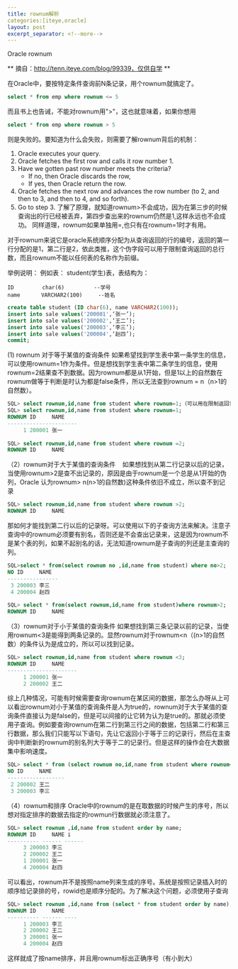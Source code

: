 ```yaml
---
title: rownum解析
categories:[iteye,oracle]
layout: post
excerpt_separator: <!--more-->
---
```

Oracle rownum<!--more-->

** 摘自：http://tenn.iteye.com/blog/99339，仅供自学 ** 

在Oracle中，要按特定条件查询前N条记录，用个rownum就搞定了。 

```sql
select * from emp where rownum <= 5 
```

而且书上也告诫，不能对rownum用">"，这也就意味着，如果你想用 

```sql
select * from emp where rownum > 5 
```

则是失败的。要知道为什么会失败，则需要了解rownum背后的机制：
1. Oracle executes your query. 
2. Oracle fetches the first row and calls it row number 1. 
3. Have we gotten past row number meets the criteria? 
     * If no, then Oracle discards the row, 
     * If yes, then Oracle return the row. 
4. Oracle fetches the next row and advances the row number (to 2, and then to 3, and then to 4, and so forth). 
5. Go to step 3. 
了解了原理，就知道rownum>不会成功，因为在第三步的时候查询出的行已经被丢弃，第四步查出来的rownum仍然是1,这样永远也不会成功。 同样道理，rownum如果单独用=,也只有在rownum=1时才有用。   

对于rownum来说它是oracle系统顺序分配为从查询返回的行的编号，返回的第一行分配的是1，第二行是2，依此类推，这个伪字段可以用于限制查询返回的总行数，而且rownum不能以任何表的名称作为前缀。 

举例说明：
例如表：
student(学生)表，表结构为： 

```
ID　　　    char(6)　　　　　 --学号 
name　　　　VARCHAR2(100)　　　--姓名 
```

```sql
create table student (ID char(6), name VARCHAR2(100)); 
insert into sale values('200001',‘张一’); 
insert into sale values('200002',‘王二’); 
insert into sale values('200003',‘李三’); 
insert into sale values('200004',‘赵四’); 
commit;
```

(1) rownum 对于等于某值的查询条件 如果希望找到学生表中第一条学生的信息，可以使用rownum=1作为条件。但是想找到学生表中第二条学生的信息，使用rownum=2结果查不到数据。因为rownum都是从1开始，但是1以上的自然数在rownum做等于判断是时认为都是false条件，所以无法查到rownum = n（n>1的自然数）。

```sql
SQL> select rownum,id,name from student where rownum=1;（可以用在限制返回记录条数的地方，保证不出错，如：隐式游标） 
SQL> select rownum,id,name from student where rownum=1;     
ROWNUM ID     NAME
----------------------        
     1 200001 张一 
     
SQL> select rownum,id,name from student where rownum =2;    
ROWNUM ID     NAME 
```

（2）rownum对于大于某值的查询条件   
如果想找到从第二行记录以后的记录，当使用rownum>2是查不出记录的，原因是由于rownum是一个总是从1开始的伪列，Oracle 认为rownum> n(n>1的自然数)这种条件依旧不成立，所以查不到记录 

```sql
SQL> select rownum,id,name from student where rownum >2; 
ROWNUM ID     NAME 
```

那如何才能找到第二行以后的记录呀。可以使用以下的子查询方法来解决。注意子查询中的rownum必须要有别名，否则还是不会查出记录来，这是因为rownum不是某个表的列，如果不起别名的话，无法知道rownum是子查询的列还是主查询的列。 

```sql
SQL>select * from(select rownum no ,id,name from student) where no>2;         
NO ID     NAME
----------------
 3 200003 李三         
 4 200004 赵四 
 
SQL> select * from(select rownum,id,name from student)where rownum>2;    
ROWNUM ID     NAME 
```

（3）rownum对于小于某值的查询条件 如果想找到第三条记录以前的记录，当使用rownum<3是能得到两条记录的。显然rownum对于rownum<n（(n>1的自然数）的条件认为是成立的，所以可以找到记录。 

```sql
SQL> select rownum,id,name from student where rownum <3;     
ROWNUM ID     NAME
----------------------
     1 200001 张一        
     2 200002 王二
```

综上几种情况，可能有时候需要查询rownum在某区间的数据，那怎么办呀从上可以看出rownum对小于某值的查询条件是人为true的，rownum对于大于某值的查询条件直接认为是false的，但是可以间接的让它转为认为是true的。那就必须使用子查询。例如要查询rownum在第二行到第三行之间的数据，包括第二行和第三行数据，那么我们只能写以下语句，先让它返回小于等于三的记录行，然后在主查询中判断新的rownum的别名列大于等于二的记录行。但是这样的操作会在大数据集中影响速度。 

```sql
SQL> select * from (select rownum no,id,name from student where rownum<=3 ) where no >=2;        
NO ID     NAME
------------------
 2 200002 王二         
 3 200003 李三 
``` 
 
（4）rownum和排序 Oracle中的rownum的是在取数据的时候产生的序号，所以想对指定排序的数据去指定的rowmun行数据就必须注意了。

```sql
SQL> select rownum ,id,name from student order by name;     
ROWNUM ID     NAME i
---------- ------ ------         
     3 200003 李三          
     2 200002 王二         
     1 200001 张一         
     4 200004 赵四 
```

可以看出，rownum并不是按照name列来生成的序号。系统是按照记录插入时的顺序给记录排的号，rowid也是顺序分配的。为了解决这个问题，必须使用子查询

```sql
SQL> select rownum ,id,name from (select * from student order by name);    
ROWNUM ID     NAME 
---------- ------ ----         
     1 200003 李三         
     2 200002 王二          
     3 200001 张一          
     4 200004 赵四 
```

这样就成了按name排序，并且用rownum标出正确序号（有小到大）

